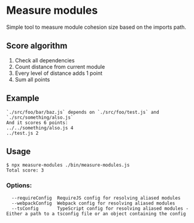 # Measure modules

Simple tool to measure module cohesion size based on the imports path.

## Score algorithm

1. Check all dependencies
2. Count distance from current module
3. Every level of distance adds 1 point
4. Sum all points

## Example

```
`./src/foo/bar/baz.js` depends on `./src/foo/test.js` and `./src/something/also.js`
And it scores 6 points:
../../something/also.js 4
../test.js 2
```

## Usage

```
$ npx measure-modules ./bin/measure-modules.js
Total score: 3
```

### Options:

```
  --requireConfig  RequireJS config for resolving aliased modules
  --webpackConfig  Webpack config for resolving aliased modules
  --tsConfig       TypeScript config for resolving aliased modules - Either a path to a tsconfig file or an object containing the config
```